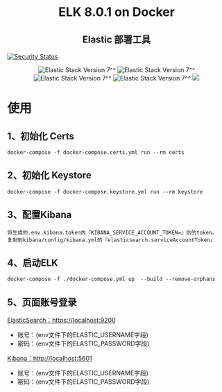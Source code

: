 <h1 align="center">ELK 8.0.1 on <b>Docker</b></h1>
<h2 align="center">Elastic 部署工具</h2>

[![Security Status](https://s.murphysec.com/badge/lianghuiyong/docker-elk.svg)](https://www.murphysec.com/p/lianghuiyong/docker-elk)

<p align="center">
   <a>
      <img src="https://img.shields.io/badge/ElasticSearch-8.0.1-blue?style=flat&logo=ElasticSearch" alt="Elastic Stack Version 7^^">
   </a>
   <a>
      <img src="https://img.shields.io/badge/Kibana-8.0.1-blue?style=flat&logo=Kibana" alt="Elastic Stack Version 7^^">
   </a>
   <a>
      <img src="https://img.shields.io/badge/Logstash-8.0.1-blue?style=flat&logo=Logstash" alt="Elastic Stack Version 7^^">
   </a>
   <a>
      <img src="https://img.shields.io/badge/FileBeat-8.0.1-blue?style=flat&logo=ElasticSearch" alt="Elastic Stack Version 7^^">
   </a>
   <a href="./LICENSE">
      <img src="https://img.shields.io/badge/license-MIT-blue.svg">
   </a>
</p>

# 使用
## 1、初始化 Certs
```shell
docker-compose -f docker-compose.certs.yml run --rm certs
```
## 2、初始化 Keystore
```shell
docker-compose -f docker-compose.keystore.yml run --rm keystore
```
## 3、配置Kibana
```
将生成的.env.kibana.token内『KIBANA_SERVICE_ACCOUNT_TOKEN=』后的token， 
复制到kibana/config/kibana.yml的『elasticsearch.serviceAccountToken』
```

## 4、启动ELK
```shell
docker-compose -f ./docker-compose.yml up  --build --remove-orphans
```
## 5、页面账号登录
[ElasticSearch：https://localhost:9200](https://localhost:9200/)
- 账号：(env文件下的ELASTIC_USERNAME字段)
- 密码：(env文件下的ELASTIC_PASSWORD字段)

[Kibana：http://localhost:5601](http://localhost:5601/)
- 账号：(env文件下的ELASTIC_USERNAME字段)
- 密码：(env文件下的ELASTIC_PASSWORD字段)
